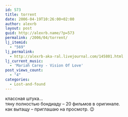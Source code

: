 ```yaml
---
id: 573
title: torrent
date: 2006-04-19T10:26:00+02:00
author: alexrb
layout: post
guid: http://alexrb.name/?p=573
permalink: /2006/04/torrent/
lj_itemid:
  - "569"
lj_permalink:
  - http://alexrb-aka-ral.livejournal.com/145801.html
lj_current_music:
  - 'Mariah Carey - Vision Of Love'
post_views_count:
  - "4"
categories:
  - Lost-and-found
---
```

классная штука&#8230;  
тяну полностью бондиаду &#8211; 20 фильмов в оригинале.  
как вытащу &#8211; приглашаю на просмотр. 😉
